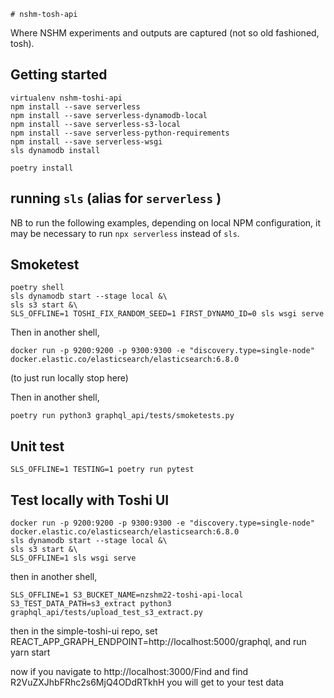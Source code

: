 	# nshm-tosh-api
Where NSHM experiments and outputs are captured (not so old fashioned, tosh).

## Getting started

```
virtualenv nshm-toshi-api
npm install --save serverless
npm install --save serverless-dynamodb-local
npm install --save serverless-s3-local
npm install --save serverless-python-requirements
npm install --save serverless-wsgi
sls dynamodb install

poetry install
```

## running `sls` (alias for `serverless` )

NB to run the following examples, depending on local NPM configuration, it may be necessary to run `npx serverless` instead of `sls`.


## Smoketest
```
poetry shell
sls dynamodb start --stage local &\
sls s3 start &\
SLS_OFFLINE=1 TOSHI_FIX_RANDOM_SEED=1 FIRST_DYNAMO_ID=0 sls wsgi serve
```
Then in another shell,
```
docker run -p 9200:9200 -p 9300:9300 -e "discovery.type=single-node" docker.elastic.co/elasticsearch/elasticsearch:6.8.0
```
(to just run locally stop here)

Then in another shell,
```
poetry run python3 graphql_api/tests/smoketests.py
```

## Unit test
```
SLS_OFFLINE=1 TESTING=1 poetry run pytest
```

## Test locally with Toshi UI

```
docker run -p 9200:9200 -p 9300:9300 -e "discovery.type=single-node" docker.elastic.co/elasticsearch/elasticsearch:6.8.0
sls dynamodb start --stage local &\
sls s3 start &\
SLS_OFFLINE=1 sls wsgi serve
```
then in another shell,
```
SLS_OFFLINE=1 S3_BUCKET_NAME=nzshm22-toshi-api-local S3_TEST_DATA_PATH=s3_extract python3 graphql_api/tests/upload_test_s3_extract.py 
```
then in the simple-toshi-ui repo,
set REACT_APP_GRAPH_ENDPOINT=http://localhost:5000/graphql,
and run yarn start

now if you navigate to http://localhost:3000/Find and find R2VuZXJhbFRhc2s6MjQ4ODdRTkhH
you will get to your test data

